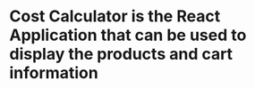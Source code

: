 # Cost Calculator is the React Application that can be used to display the products and cart information
